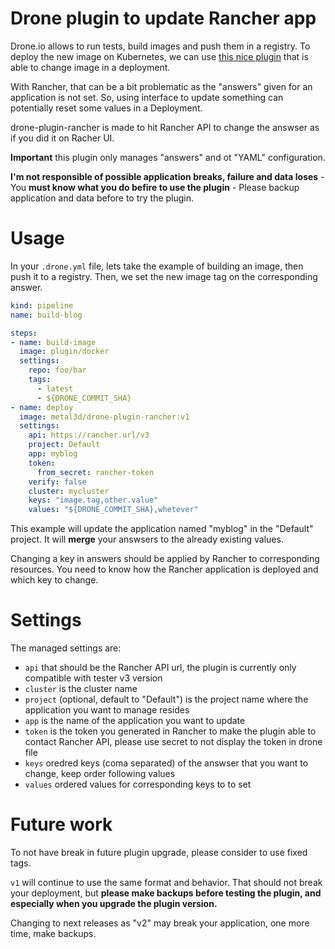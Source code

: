 # Drone plugin to update Rancher app

Drone.io allows to run tests, build images and push them in a registry. To deploy the new image on Kubernetes, we can use [this nice plugin](http://plugins.drone.io/mactynow/drone-kubernetes/) that is able to change image in a deployment.

With Rancher, that can be a bit problematic as the "answers" given for an application is not set. So, using interface to update something can potentially reset some values in a Deployment.

drone-plugin-rancher is made to hit Rancher API to change the answser as if you did it on Racher UI.

**Important** this plugin only manages "answers" and ot "YAML" configuration.

**I'm not responsible of possible application breaks, failure and data loses** - You **must know what you do befire to use the plugin** - Please backup application and data before to try the plugin.

# Usage

In your `.drone.yml` file, lets take the example of building an image, then push it to a registry. Then, we set the new image tag on the corresponding answer.

```yaml
kind: pipeline
name: build-blog

steps:
- name: build-image
  image: plugin/docker
  settings:
    repo: foo/bar
    tags:
      - latest
      - ${DRONE_COMMIT_SHA}
- name: deploy
  image: metal3d/drone-plugin-rancher:v1
  settings:
    api: https://rancher.url/v3
    project: Default
    app: myblog
    token:
      from_secret: rancher-token
    verify: false
    cluster: mycluster
    keys: "image.tag,other.value"
    values: "${DRONE_COMMIT_SHA},whetever"
```

This example will update the application named "myblog" in the "Default" project. It will **merge** your answsers to the already existing values.

Changing a key in answers should be applied by Rancher to corresponding resources. You need to know how the Rancher application is deployed and which key to change.

# Settings

The managed settings are:

- `api` that should be the Rancher API url, the plugin is currently only compatible with tester v3 version
- `cluster` is the cluster name
- `project` (optional, default to "Default") is the project name where the application you want to manage resides
- `app` is the name of the application you want to update
- `token` is the token you generated in Rancher to make the plugin able to contact Rancher API, please use secret to not display the token in drone file
- `keys` oredred keys (coma separated) of the answser that you want to change, keep order following values
- `values` ordered values for corresponding keys to to set

# Future work

To not have break in future plugin upgrade, please consider to use fixed tags.

`v1` will continue to use the same format and behavior. That should not break your deployment, but **please make backups before testing the plugin, and especially when you upgrade the plugin version.**

Changing to next releases as "v2" may break your application, one more time, make backups.
